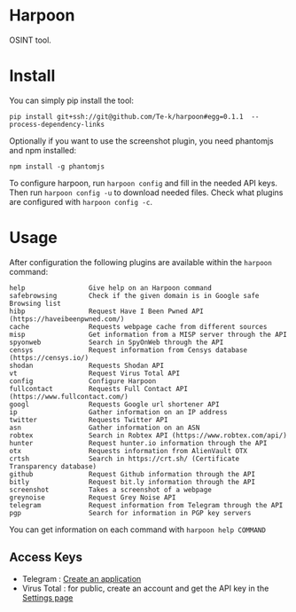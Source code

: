 # Harpoon

OSINT tool.

# Install

You can simply pip install the tool:

```
pip install git+ssh://git@github.com/Te-k/harpoon#egg=0.1.1  --process-dependency-links
```

Optionally if you want to use the screenshot plugin, you need phantomjs and npm installed:

```
npm install -g phantomjs
```

To configure harpoon, run ```harpoon config``` and fill in the needed API keys. Then run ```harpoon config -u``` to download needed files. Check what plugins are configured with ```harpoon config -c```.

# Usage

After configuration the following plugins are available within the ```harpoon``` command:

```
help                Give help on an Harpoon command
safebrowsing        Check if the given domain is in Google safe Browsing list
hibp                Request Have I Been Pwned API (https://haveibeenpwned.com/)
cache               Requests webpage cache from different sources
misp                Get information from a MISP server through the API
spyonweb            Search in SpyOnWeb through the API
censys              Request information from Censys database (https://censys.io/)
shodan              Requests Shodan API
vt                  Request Virus Total API
config              Configure Harpoon
fullcontact         Requests Full Contact API (https://www.fullcontact.com/)
googl               Requests Google url shortener API
ip                  Gather information on an IP address
twitter             Requests Twitter API
asn                 Gather information on an ASN
robtex              Search in Robtex API (https://www.robtex.com/api/)
hunter              Request hunter.io information through the API
otx                 Requests information from AlienVault OTX
crtsh               Search in https://crt.sh/ (Certificate Transparency database)
github              Request Github information through the API
bitly               Request bit.ly information through the API
screenshot          Takes a screenshot of a webpage
greynoise           Request Grey Noise API
telegram            Request information from Telegram through the API
pgp                 Search for information in PGP key servers
```

You can get information on each command with `harpoon help COMMAND`

## Access Keys

* Telegram : [Create an application](https://core.telegram.org/api/obtaining_api_id)
* Virus Total : for public, create an account and get the API key in the [Settings page](https://www.virustotal.com/#/settings/apikey)


